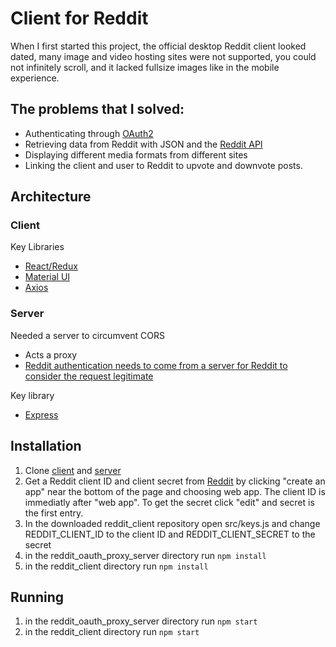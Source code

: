 # Client for Reddit
When I first started this project, the official desktop Reddit client looked dated, many image and video hosting sites were not supported, you could not infinitely scroll, and it lacked fullsize images like in the mobile experience.
## The problems that I solved:
* Authenticating through [OAuth2](https://github.com/reddit-archive/reddit/wiki/oauth2)
* Retrieving data from Reddit with JSON and the [Reddit API](https://www.reddit.com/dev/api/)
* Displaying different media formats from different sites
* Linking the client and user to Reddit to upvote and downvote posts.
## Architecture
### Client
Key Libraries
* [React](https://reactjs.org/)[/](https://github.com/reduxjs/react-redux)[Redux](https://redux.js.org/)
* [Material UI](https://material-ui.com/)
* [Axios](https://github.com/axios/axios)
### Server
Needed a server to circumvent CORS
* Acts a proxy
* [Reddit authentication needs to come from a server for Reddit to consider the request legitimate](https://github.com/reddit-archive/reddit/wiki/oauth2#authorization-implicit-grant-flow "Reddit app types")

Key library
* [Express](https://expressjs.com/)

## Installation
1. Clone [client](https://github.com/grnnja/reddit_client) and [server](https://github.com/grnnja/reddit_oauth_proxy_server)
2. Get a Reddit client ID and client secret from [Reddit](https://www.reddit.com/prefs/apps) by clicking "create an app" near the bottom of the page and choosing web app. The client ID is immediatly after "web app". To get the secret click "edit" and secret is the first entry.
3. In the downloaded reddit_client repository open src/keys.js and change REDDIT_CLIENT_ID to the client ID and REDDIT_CLIENT_SECRET to the secret
4. in the reddit_oauth_proxy_server directory run `npm install`
5. in the reddit_client directory run `npm install`
## Running
1. in the reddit_oauth_proxy_server directory run `npm start`
2. in the reddit_client directory run `npm start`
